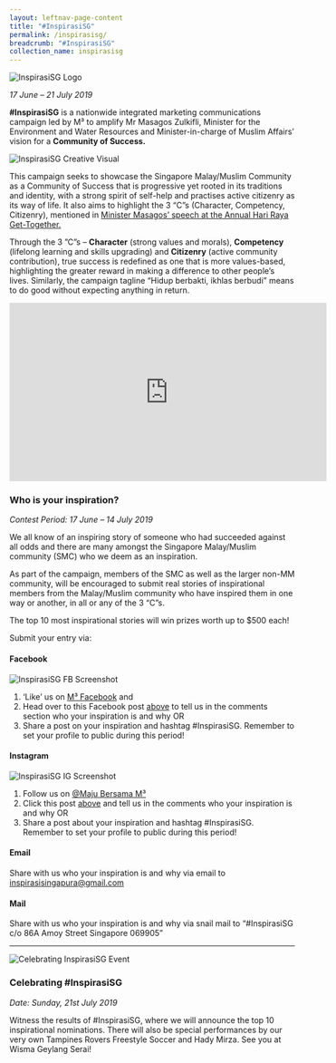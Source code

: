 ```yaml
---
layout: leftnav-page-content
title: "#InspirasiSG"
permalink: /inspirasisg/
breadcrumb: "#InspirasiSG"
collection_name: inspirasisg
---
```


![InspirasiSG Logo](/images/inspirasisg-banner.png)

*17 June – 21 July 2019*

**#InspirasiSG** is a nationwide integrated marketing communications campaign led by M³ to amplify Mr Masagos Zulkifli, Minister for the
Environment and Water Resources and Minister-in-charge of Muslim Affairs’ vision for a **Community of Success.**

![InspirasiSG Creative Visual](/images/inspirasi-graphic-v3.jpg)

This campaign seeks to showcase the Singapore Malay/Muslim Community as a Community of Success that is progressive yet rooted in its
traditions and identity, with a strong spirit of self-help and practises active citizenry as its way of life. It also aims to highlight the 3 “C”s (Character, Competency, Citizenry), mentioned in [Minister Masagos’ speech at the Annual Hari Raya Get-Together.](https://www.m3.sg/media-centre/speeches-and-press-releases/hari-raya-get-together-2019)

Through the 3 ”C”s – **Character** (strong values and morals), **Competency** (lifelong learning and skills upgrading) and **Citizenry** (active
community contribution), true success is redefined as one that is more values-based, highlighting the greater reward in making a difference to
other people’s lives. Similarly, the campaign tagline “Hidup berbakti, ikhlas berbudi” means to do good without expecting anything in return.

<div class="bp-youtube">
<iframe width="560" height="315" src="https://www.youtube.com/embed/Ln9v8g_36ss" frameborder="0" allow="accelerometer; autoplay; encrypted-media; gyroscope; picture-in-picture" allowfullscreen></iframe>
</div>

### **Who is your inspiration?**
*Contest Period: 17 June – 14 July 2019*

We all know of an inspiring story of someone who had succeeded against all odds and there are many amongst the Singapore Malay/Muslim
community (SMC) who we deem as an inspiration.

As part of the campaign, members of the SMC as well as the larger non-MM community, will be encouraged to submit real stories of
inspirational members from the Malay/Muslim community who have inspired them in one way or another, in all or any of the 3 “C”s.

The top 10 most inspirational stories will win prizes worth up to $500 each!

Submit your entry via:
#### **Facebook**

<div class="screenshot"><img src="/images/inspirasisg-fbpost.jpeg" alt="InspirasiSG FB Screenshot" /></div>

1. ‘Like’ us on [M³ Facebook](https://www.facebook.com/MajuBersamaM3) and
2. Head over to this Facebook post [above](https://www.facebook.com/663595790739586/posts/689778104788021?s=735955170&sfns=mo) to tell us in the comments section who your inspiration is and why OR
3. Share a post on your inspiration and hashtag #InspirasiSG. Remember to set your profile to public during this period!

#### **Instagram**

<div class="screenshot"><img src="/images/B3CEA62C-364F-4129-8431-D575048EF6CF.jpeg" alt="InspirasiSG IG Screenshot" /></div>

1. Follow us on [@Maju Bersama M³](https://www.instagram.com/Maju.Bersama.M3/)
2. Click this post [above](https://www.instagram.com/p/ByyqlcchfWb/?igshid=1i1xafbc67vgs) and tell us in the comments who your inspiration is and why OR
3. Share a post about your inspiration and hashtag #InspirasiSG. Remember to set your profile to public during this period!

#### **Email**
Share with us who your inspiration is and why via email to <inspirasisingapura@gmail.com>

#### **Mail**
Share with us who your inspiration is and why via snail mail to “#InspirasiSG c/o 86A Amoy Street Singapore 069905”

<hr>

![Celebrating InspirasiSG Event](/images/inspirasisg-event.jpeg)

### **Celebrating #InspirasiSG**
*Date: Sunday, 21st July 2019*

Witness the results of #InspirasiSG, where we will announce the top 10 inspirational nominations. There will also be special performances by our very own Tampines Rovers Freestyle Soccer and Hady Mirza. See you at Wisma Geylang Serai!


